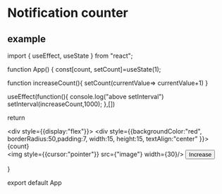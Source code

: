 # Notification counter 
 ## example
 import { useEffect, useState } from "react";

function App() {
  const[count, setCount]=useState(1);

  function increaseCount(){
    setCount(currentValue=> currentValue+1)
  }
  
  useEffect(function(){
    console.log("above setInterval")
    setInterval(increaseCount,1000);
  },[])



  return <div>
    <div style={{display:"flex"}}>
    <div style={{backgroundColor:"red", borderRadius:50,padding:7,
    width:15, height:15, textAlign:"center"
    }}>
      {count}
    </div></div>
    <img style={{cursor:"pointer"}} src={"image"}
    width={30}/>
    <button onClick={increaseCount}>Increase</button>
  </div>
}

export default App
